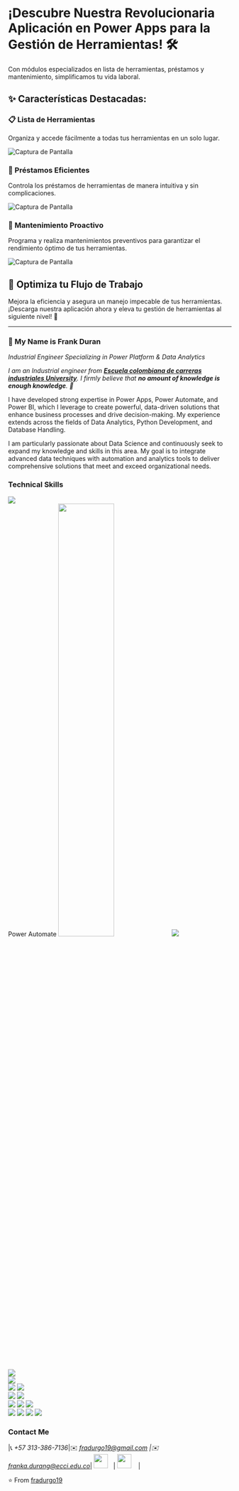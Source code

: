 # ¡Descubre Nuestra Revolucionaria Aplicación en Power Apps para la Gestión de Herramientas! 🛠️

Con módulos especializados en lista de herramientas, préstamos y mantenimiento, simplificamos tu vida laboral.

## ✨ Características Destacadas:

### 📋 Lista de Herramientas

Organiza y accede fácilmente a todas tus herramientas en un solo lugar.

![Captura de Pantalla](PowerApps/Assets/Images/Captura%20de%20pantalla%202024-08-23%20122458.png)

### 🔄 Préstamos Eficientes

Controla los préstamos de herramientas de manera intuitiva y sin complicaciones.

![Captura de Pantalla](PowerApps/Assets/Images/Captura%20de%20pantalla%202024-08-23%20122616.png)

### 🔧 Mantenimiento Proactivo

Programa y realiza mantenimientos preventivos para garantizar el rendimiento óptimo de tus herramientas.

![Captura de Pantalla](PowerApps/Assets/Images/Captura%20de%20pantalla%202024-08-23%20122510.png)

## 💼 Optimiza tu Flujo de Trabajo

Mejora la eficiencia y asegura un manejo impecable de tus herramientas. ¡Descarga nuestra aplicación ahora y eleva tu gestión de herramientas al siguiente nivel! 🚀

---

### 👋 My Name is Frank Duran

*Industrial Engineer Specializing in Power Platform & Data Analytics*

<em>I am an Industrial engineer from <a href="https://www.ecci.edu.co/"><b>Escuela colombiana de carreras industriales University</b></a>. I firmly believe that **no amount of knowledge is enough knowledge**. 🧠</em>

I have developed strong expertise in Power Apps, Power Automate, and Power BI, which I leverage to create powerful, data-driven solutions that enhance business processes and drive decision-making. My experience extends across the fields of Data Analytics, Python Development, and Database Handling.

I am particularly passionate about Data Science and continuously seek to expand my knowledge and skills in this area. My goal is to integrate advanced data techniques with automation and analytics tools to deliver comprehensive solutions that meet and exceed organizational needs.

### Technical Skills

<img src="https://img.shields.io/badge/-Power%20Apps-2F6C8F?style=flat&logo=powerapps&logoColor=white"> <br /> Power Automate <img src="PowerApps/Assets/Images/Captura%20de%20pantalla%202024-08-23%20141325.png" width="50%" />
<img src="https://img.shields.io/badge/-Power%20BI-F2C811?style=flat&logo=powerbi&logoColor=black"> <br />
<img src="https://img.shields.io/badge/-Python%203-black?style=flat&logo=python&logoColor=white"> <br />
<img src="https://img.shields.io/badge/-VBA-8A2C2A?style=flat&logo=visualstudiocode&logoColor=white"> <br />
<img src="https://img.shields.io/badge/-MongoDB-de6c1e?style=flat" > <img src="https://img.shields.io/badge/-SQL-5466b8?style=flat&logo=sql&logoColor=white" > <br />
<img src="https://img.shields.io/badge/-Numpy-0d7963?style=flat&logo=flask&logoColor=white"> <img src="https://img.shields.io/badge/-SKlearn-161616?style=flat&logo=react&logoColor=00d9ff"> <br/>
<img src="https://img.shields.io/badge/-C%20&%20C++-659ad2?style=flat&logo=c%2B%2B&logoColor=ffffff"> 
<img src="https://img.shields.io/badge/-Problem%20Solving-ffa804?style=flat"> <img src="https://img.shields.io/badge/-Database%20Management-4d008f?style=flat"> <br />
<img src="https://img.shields.io/badge/-Machine%20Learning-102230?style=flat"> 
<img src="https://img.shields.io/badge/-Microsoft%20Word-164ead?style=flat&logo=microsoft%20word"> <img src="https://img.shields.io/badge/-Microsoft%20Excel-026f39?style=flat&logo=microsoft%20excel"> <img src="https://img.shields.io/badge/-Microsoft%20PowerPoint-b9361a?style=flat&logo=microsoft%20powerpoint">

### Contact Me

|📞 *+57 313-386-7136*|✉️ *fradurgo19@gmail.com \|✉️ franka.durang@ecci.edu.co*| <a href="https://www.linkedin.com/in/frank-anderson-duran-gonzalez/"><img src="https://i.ibb.co/Kx2GSrT/linkedin.png" width="32px" height="32px"></a> &nbsp; | <a href="https://github.com/fradurgo19"><img src="https://cdn.iconscout.com/icon/free/png-256/github-108-438008.png" width="32px" height="32px"></a> &nbsp; &nbsp;|

⭐️ From [fradurgo19](https://github.com/fradurgo19)
